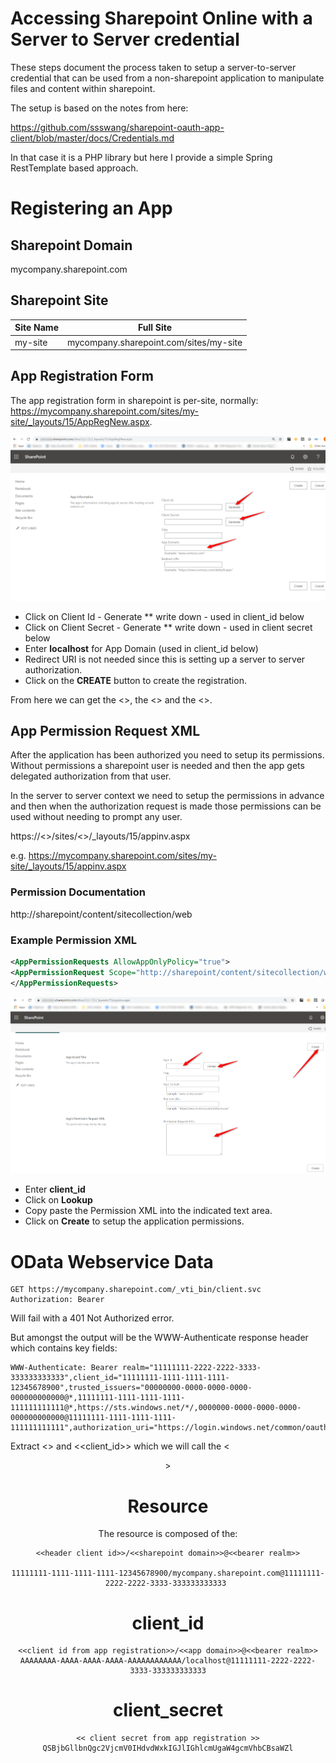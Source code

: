 # Accessing Sharepoint Online with a Server to Server credential

These steps document the process taken to setup a server-to-server credential that can be used
from a non-sharepoint application to manipulate files and content within sharepoint.


The setup is based on the notes from here:

https://github.com/ssswang/sharepoint-oauth-app-client/blob/master/docs/Credentials.md

In that case it is a PHP library but here I provide a simple Spring RestTemplate based approach.

# Registering an App

## Sharepoint Domain

mycompany.sharepoint.com

## Sharepoint Site

| Site Name | Full Site |
| -------- | -------- |
| my-site  | mycompany.sharepoint.com/sites/my-site |

## App Registration Form

The app registration form in sharepoint is per-site, normally:
https://mycompany.sharepoint.com/sites/my-site/_layouts/15/AppRegNew.aspx.

![image](AppRegNew.png)

* Click on Client Id - Generate
** write down - used in client_id below
* Click on Client Secret - Generate
** write down - used in client secret below
* Enter **localhost** for App Domain (used in client_id below)
* Redirect URI is not needed since this is setting up a server to server authorization. 
* Click on the **CREATE** button to create the registration.

From here we can get the <<client id>>, the <<client secret>> and the <<app domain>>.


## App Permission Request XML

After the application has been authorized you need to setup its permissions.  Without permissions
a sharepoint user is needed and then the app gets delegated authorization from that user.

In the server to server context we need to setup the permissions in advance and then when the 
authorization request is made those permissions can be used without needing to prompt any user.

https://<<sharepoint domain>>/sites/<<sharepoint site>>/_layouts/15/appinv.aspx

e.g. https://mycompany.sharepoint.com/sites/my-site/_layouts/15/appinv.aspx

### Permission Documentation
http://sharepoint/content/sitecollection/web

### Example Permission XML

```xml  
<AppPermissionRequests AllowAppOnlyPolicy="true">
<AppPermissionRequest Scope="http://sharepoint/content/sitecollection/web" Right="Write" />
</AppPermissionRequests>
```



![](appinv.png)
* Enter **client_id** 
* Click on **Lookup**
* Copy paste the Permission XML into the indicated text area.
* Click on **Create** to setup the application permissions.

# OData Webservice Data

```http request
GET https://mycompany.sharepoint.com/_vti_bin/client.svc
Authorization: Bearer
```

Will fail with a 401 Not Authorized error.

But amongst the output will be the WWW-Authenticate response header which contains key fields:

```
WWW-Authenticate: Bearer realm="11111111-2222-2222-3333-333333333333",client_id="11111111-1111-1111-1111-12345678900",trusted_issuers="00000000-0000-0000-0000-000000000000@*,11111111-1111-1111-1111-111111111111@*,https://sts.windows.net/*/,0000000-0000-0000-0000-000000000000@11111111-1111-1111-1111-111111111111",authorization_uri="https://login.windows.net/common/oauth2/authorize"
```

Extract <<beader realm>> and <<client_id>> which we will call the <<header client id>>

# Resource

The resource is composed of the:

```
<<header client id>>/<<sharepoint domain>>@<<bearer realm>>

11111111-1111-1111-1111-12345678900/mycompany.sharepoint.com@11111111-2222-2222-3333-333333333333 
```

# client_id

```
<<client id from app registration>>/<<app domain>>@<<bearer realm>>
AAAAAAAA-AAAA-AAAA-AAAA-AAAAAAAAAAAA/localhost@11111111-2222-2222-3333-333333333333
```

# client_secret

```
<< client secret from app registration >>
QSBjbGllbnQgc2VjcmV0IHdvdWxkIGJlIGhlcmUgaW4gcmVhbCBsaWZl
```




